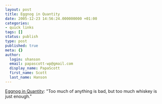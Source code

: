 ```yaml
---
layout: post
title: Eggnog in Quantity
date: 2005-12-23 14:56:24.000000000 +01:00
categories:
- quick links
tags: []
status: publish
type: post
published: true
meta: {}
author:
  login: shanson
  email: papascott-wp@gmail.com
  display_name: PapaScott
  first_name: Scott
  last_name: Hanson
---
```

<p><a href="http://www.salon.com/mwt/time/1997/12/02time2.html" title="Salon | Time for one thing: All eggnogged up and nowhere to go">Eggnog in Quantity</a>: "Too much of anything is bad, but too much whiskey is just enough."</p>
